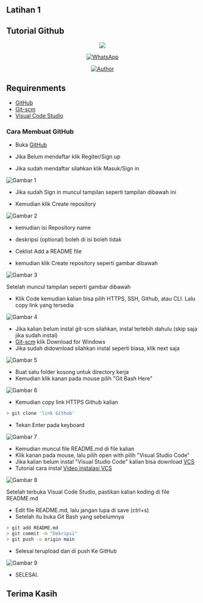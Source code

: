 ## Latihan 1
## Tutorial Github

<p align="center">
<img src="https://github.com/abidhusein/Tutorial_Menggunakan_Github/blob/main/ssan/1g.gif"/>
</p>
<p align="center">
<a href="https://api.whatsapp.com/send?phone=6281219019084"><img alt="WhatsApp" src="https://img.shields.io/badge/My-Whatsapp-%23017e40?style=for-the-badge&logo=whatsapp&logoColor=white"/></a></p>
<p align="center">
<p align="center">
<a href="https://github.com/abidhusein"><img title="Author" src="https://img.shields.io/badge/Author%20-Abid%20Husein-blue.svg?style=flat&logo=github"></a>
<p align="center">

## Requirenments
- [GitHub](https://github.com)
- [Git-scm](https://git-scm.com/)
- [Visual Code Studio](https://code.visualstudio.com/)


### Cara Membuat GitHub
- Buka [GitHub](https://github.com)<p>
- Jika Belum mendaftar klik Regiter/Sign up <p>
- Jika sudah mendaftar silahkan klik Masuk/Sign in <p>

![Gambar 1](ssan/1.png)

- Jika sudah Sign in muncul tampilan seperti tampilan dibawah ini<p>
- Kemudian klik Create repository<p>

![Gambar 2](ssan/2.png)

- kemudian isi Repository name<p>
- deskripsi (optional) boleh di isi boleh tidak<p>
- Ceklist Add a README file<p>
- kemudian klik Create repository seperti gambar dibawah<p>

![Gambar 3](ssan/3.png)

Setelah muncul tampilan seperti gambar dibawah<p>
- Klik Code kemudian kalian bisa pilih HTTPS, SSH, Github, atau CLI. Lalu copy link yang tersedia<p>

![Gambar 4](ssan/4.png)

- Jika kalian belum instal git-scm silahkan, instal terlebih dahulu (skip saja jika sudah instal)
- [Git-scm](https://git-scm.com/) klik Download for Windows
- Jika sudah didownload silahkan instal seperti biasa, klik next saja

![Gambar 5](ssan/5.png)

- Buat satu folder kosong untuk directory kerja
- Kemudian klik kanan pada mouse pilih "Git Bash Here"

![Gambar 6](ssan/6.png)

- Kemudian copy link HTTPS Github kalian
```bash
> git clone 'link Github'
```
- Tekan Enter pada keyboard

![Gambar 7](ssan/7.png)

- Kemudian muncul file README.md di file kalian
- Klik kanan pada mouse, lalu pilih open with pilih "Visual Studio Code"
- Jika kalian belum instal "Visual Studio Code" kalian bisa download [VCS](https://code.visualstudio.com/)
- Tutorial cara instal [Video instalasi VCS](https://www.youtube.com/watch?v=OSmaWPSgvTQ)

![Gambar 8](ssan/8.png)

Setelah terbuka Visual Code Studio, pastikan kalian koding di file README.md</p>
- Edit file README.md, lalu jangan lupa  di save (ctrl+s)
- Setelah itu buka Git Bash yang sebelumnya
```bash
> git add README.md
> git commit -m "Dekripsi"
> git push -u origin main
```
- Selesai terupload dan di push Ke GitHub

![Gambar 9](ssan/9a.png)

- SELESAI.


## Terima Kasih